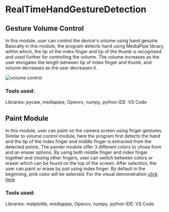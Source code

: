 # RealTimeHandGestureDetection

## Gesture Volume Control
In this module, user can control the device's volume using hand gesutre. Basically in this module, the program detects hand using MediaPipe library, within which, the tip of the index finger and tip of the thumb is recognised and used further for controlling the volume. The volume increases as the user elongates the length between tip of index finger and thumb, and volume decreases as the user decreases it.

![volume control](https://github.com/SubramanyaGurumurthy/RealTimeHandgestureDetection/blob/main/gif/Volume_control.gif)

### Tools used: 
Libraries: pycaw, mediapipe, Opencv, numpy, python
IDE: VS Code

## Paint Module
In this module, user can paint on the camera screen using finger gestures. Similar to volume control module, here the program first detects the hand and the tip of the index finger and middle finger is extracted from the detected points. The painter module offer 3 different colors to chose from and an eraser options. By using both middle finger and index finger together and closing other fingers, user can switch between colors or eraser which can be found on the top of the screen. After selection, the user can paint or erase by just using index finger. By default in the beginning, pink color will be selected. For the visual demonstration [click here](https://youtu.be/u2zQ_nwl4WA)

### Tools used: 
Libraries: matplotlib, mediapipe, Opencv, numpy, python
IDE: VS Code
